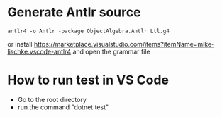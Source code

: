 # Generate Antlr source
`antlr4 -o Antlr -package ObjectAlgebra.Antlr Ltl.g4`

or install https://marketplace.visualstudio.com/items?itemName=mike-lischke.vscode-antlr4 and open the grammar file

# How to run test in VS Code
* Go to the root directory
* run the command "dotnet test"
